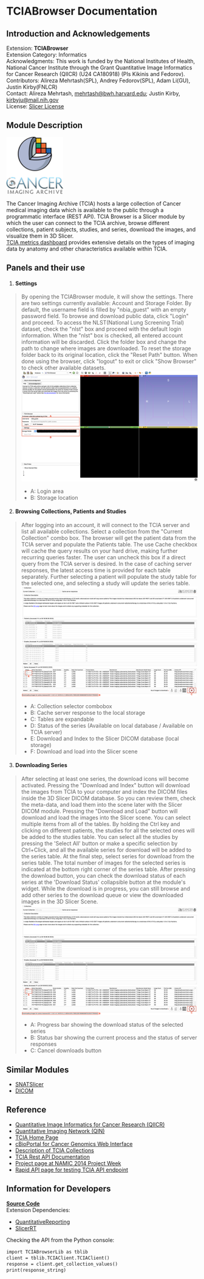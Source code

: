 TCIABrowser Documentation
=========================


## Introduction and Acknowledgements
Extension: **TCIABrowser** <br>
Extension Category: Informatics <br>
Acknowledgments: This work is funded by the National Institutes of Health, National Cancer Institute through the Grant Quantitative Image Informatics for Cancer Research (QIICR) (U24 CA180918) (PIs Kikinis and Fedorov). <br>
Contributors: Alireza Mehrtash(SPL), Andrey Fedorov(SPL), Adam Li(GU), Justin Kirby(FNLCR) <br>
Contact: Alireza Mehrtash, <email>mehrtash@bwh.harvard.edu</email>; Justin Kirby, <email>kirbyju@mail.nih.gov</email> <br>
License: [Slicer License](https://github.com/Slicer/Slicer/blob/main/License.txt) <br>


## Module Description
<img src="TCIABrowser.png" width="150">

The Cancer Imaging Archive (TCIA) hosts a large collection of Cancer medical imaging data which is available to the public through a programmatic interface (REST API). TCIA Browser is a Slicer module by which the user can connect to the TCIA archive, browse different collections, patient subjects, studies, and series, download the images, and visualize them in 3D Slicer.<br>
[TCIA metrics dashboard](https://www.cancerimagingarchive.net/dashboard2/) provides extensive details on the types of imaging data by anatomy and other characteristics available within TCIA.


## Panels and their use
1. #### Settings
> By opening the TCIABrowser module, it will show the settings. There are two settings currently available: Account and Storage Folder.
> By default, the username field is filled by "nbia_guest" with an empty password field.
> To browse and download public data, click "Login" and proceed.
> To access the NLST(National Lung Screening Trial) dataset, check the "nlst" box and proceed with the default login information.
> When the "nlst" box is checked, all entered account information will be discarded.
> Click the folder box and change the path to change where images are downloaded.
> To reset the storage folder back to its original location, click the "Reset Path" button.
> When done using the browser, click "logout" to exit or click "Show Browser" to check other available datasets.
> ![Settings Screenshot](TCIABrowser/Resources/Screenshot/Settings.png)
> - A: Login area
> - B: Storage location

2. #### Browsing Collections, Patients and Studies
> After logging into an account, it will connect to the TCIA server and list all available collections.
> Select a collection from the "Current Collection" combo box.
> The browser will get the patient data from the TCIA server and populate the Patients table.
> The use Cache checkbox will cache the query results on your hard drive, making further recurring queries faster.
> The user can uncheck this box if a direct query from the TCIA server is desired. In the case of caching server responses, the latest access time is provided for each table separately.
> Further selecting a patient will populate the study table for the selected one, and selecting a study will update the series table.
> ![Downloading Data Screenshot](TCIABrowser/Resources/Screenshot/Downloading.png)
> - A: Collection selector combobox
> - B: Cache server response to the local storage
> - C: Tables are expandable
> - D: Status of the series (Available on local database / Available on TCIA server)
> - E: Download and Index to the Slicer DICOM database (local storage)
> - F: Download and load into the Slicer scene

3. #### Downloading Series
> After selecting at least one series, the download icons will become activated.
> Pressing the "Download and Index" button will download the images from TCIA to your computer and index the DICOM files inside the 3D Slicer DICOM database.
> So you can review them, check the meta-data, and load them into the scene later with the Slicer DICOM module.
> Pressing the "Download and Load" button will download and load the images into the Slicer scene.
> You can select multiple items from all of the tables.
> By holding the Ctrl key and clicking on different patients, the studies for all the selected ones will be added to the studies table.
> You can select all the studies by pressing the 'Select All' button or make a specific selection by Ctrl+Click, and all the available series for download will be added to the series table.
> At the final step, select series for download from the series table.
> The total number of images for the selected series is indicated at the bottom right corner of the series table.
> After pressing the download button, you can check the download status of each series at the 'Download Status' collapsible button at the module's widget.
> While the download is in progress, you can still browse and add other series to the download queue or view the downloaded images in the 3D Slicer Scene.
> ![Downloading Data Screenshot](TCIABrowser/Resources/Screenshot/Downloading.png)
> - A: Progress bar showing the download status of the selected series
> - B: Status bar showing the current process and the status of server responses
> - C: Cancel downloads button


## Similar Modules
- [SNATSlicer](https://github.com/NrgXnat/XNATSlicer.git)
- [DICOM](https://slicer.readthedocs.io/en/latest/user_guide/modules/dicom.html)

## Reference
- [Quantitative Image Informatics for Cancer Research (QIICR)](http://qiicr.org/)
- [Quantitative Imaging Network (QIN)](http://imaging.cancer.gov/programsandresources/specializedinitiatives/qin)
- [TCIA Home Page](http://cancerimagingarchive.net/)
- [cBioPortal for Cancer Genomics Web Interface](https://docs.cbioportal.org/web-api-and-clients/)
- [Description of TCIA Collections](https://wiki.cancerimagingarchive.net/display/Public/Collections)
- [TCIA Rest API Documentation](https://wiki.cancerimagingarchive.net/display/Public/TCIA+Programmatic+Interface+REST+API+Guides)
- [Project page at NAMIC 2014 Project Week](http://www.na-mic.org/Wiki/index.php/2014_Project_Week:TCIA_Browser_Extension_in_Slicer)
- [Rapid API page for testing TCIA API endpoint](https://rapidapi.com/tcia/api/the-cancer-imaging-archive/)


## Information for Developers
**[Source Code](https://github.com/QIICR/TCIABrowser.git)**
<br>
Extension Dependencies:
- [QuantitativeReporting](https://qiicr.gitbook.io/quantitativereporting-guide/)
- [SlicerRT](http://slicerrt.github.io)

Checking the API from the Python console:
```
import TCIABrowserLib as tblib
client = tblib.TCIAClient.TCIAClient()
response = client.get_collection_values()
print(response_string)
```

